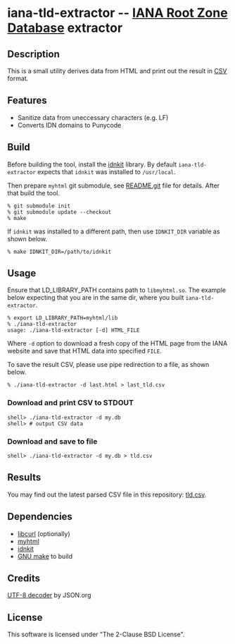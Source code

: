 # iana-tld-extractor -- [IANA Root Zone Database][1] extractor


## Description

This is a small utility derives data from HTML and print out
the result in [CSV][5] format.


## Features

* Sanitize data from uneccessary characters (e.g. LF)
* Converts IDN domains to Punycode


## Build

Before building the tool, install the [idnkit][4] library.
By default `iana-tld-extractor` expects that `idnkit` was
installed to `/usr/local`.

Then prepare `myhtml` git submodule, see [README.git][9] file
for details. After that build the tool.

```
% git submodule init
% git submodule update --checkout
% make
```

If `idnkit` was installed to a different path, then use
`IDNKIT_DIR` variable as shown below.

```
% make IDNKIT_DIR=/path/to/idnkit
```


## Usage

Ensure that LD_LIBRARY_PATH contains path to `libmyhtml.so`.
The example below expecting that you are in the same dir,
where you built `iana-tld-extractor`.

```
% export LD_LIBRARY_PATH=myhtml/lib
% ./iana-tld-extractor
usage: ./iana-tld-extractor [-d] HTML_FILE
```

Where `-d` option to download a fresh copy of the HTML page
from the IANA website and save that HTML data into
specified `FILE`.

To save the result CSV, please use pipe redirection to a file,
as shown below.

```
% ./iana-tld-extractor -d last.html > last_tld.csv
```


### Download and print CSV to STDOUT

```
shell> ./iana-tld-extractor -d my.db
shell> # output CSV data
```


### Download and save to file

```
shell> ./iana-tld-extractor -d my.db > tld.csv
```


## Results

You may find out the latest parsed CSV file in this repository: [tld.csv][7].


## Dependencies

* [libcurl][2] (optionally)
* [myhtml][3]
* [idnkit][4]
* [GNU make][6] to build


## Credits

[UTF-8 decoder][8] by JSON.org


## License

This software is licensed under "The 2-Clause BSD License".


[1]: https://www.iana.org/domains/root/db
[2]: https://curl.haxx.se/
[3]: https://github.com/lexborisov/myhtml
[4]: https://jprs.co.jp/idn/index-e.html
[5]: https://en.wikipedia.org/wiki/Comma-separated_values
[6]: https://www.gnu.org/software/make/
[7]: /tld.csv
[8]: http://www.json.org/JSON_checker/
[9]: /README.git
